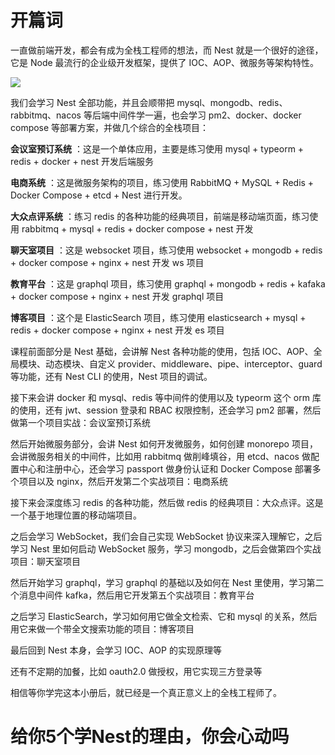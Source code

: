 # 开篇词
一直做前端开发，都会有成为全栈工程师的想法，而 Nest 就是一个很好的途径，它是 Node 最流行的企业级开发框架，提供了 IOC、AOP、微服务等架构特性。

![](https://p6-juejin.byteimg.com/tos-cn-i-k3u1fbpfcp/f14b806512ff4bc2973824653e7054cd~tplv-k3u1fbpfcp-jj-mark:2835:0:0:0:q75.awebp)

我们会学习 Nest 全部功能，并且会顺带把 mysql、mongodb、redis、rabbitmq、nacos 等后端中间件学一遍，也会学习 pm2、docker、docker compose 等部署方案，并做几个综合的全栈项目：

**会议室预订系统** ：这是一个单体应用，主要是练习使用 mysql + typeorm + redis + docker + nest 开发后端服务

**电商系统** ：这是微服务架构的项目，练习使用 RabbitMQ + MySQL + Redis + Docker Compose + etcd + Nest 进行开发。

**大众点评系统** ：练习 redis 的各种功能的经典项目，前端是移动端页面，练习使用 rabbitmq + mysql + redis + docker compose + nest 开发

**聊天室项目** ：这是 websocket 项目，练习使用 websocket + mongodb + redis + docker compose + nginx + nest 开发 ws 项目

**教育平台** ：这是 graphql 项目，练习使用 graphql + mongodb + redis + kafaka + docker compose + nginx + nest 开发 graphql 项目

**博客项目** ：这个是 ElasticSearch 项目，练习使用 elasticsearch + mysql + redis + docker compose + nginx + nest 开发 es 项目

课程前面部分是 Nest 基础，会讲解 Nest 各种功能的使用，包括 IOC、AOP、全局模块、动态模块、自定义 provider、middleware、pipe、interceptor、guard 等功能，还有 Nest CLI 的使用，Nest 项目的调试。

接下来会讲 docker 和 mysql、redis 等中间件的使用以及 typeorm 这个 orm 库的使用，还有 jwt、session 登录和 RBAC 权限控制，还会学习 pm2 部署，然后做第一个项目实战：会议室预订系统

然后开始微服务部分，会讲 Nest 如何开发微服务，如何创建 monorepo 项目，会讲微服务相关的中间件，比如用 rabbitmq 做削峰填谷，用 etcd、nacos 做配置中心和注册中心，还会学习 passport 做身份认证和 Docker Compose 部署多个项目以及 nginx，然后开发第二个实战项目：电商系统

接下来会深度练习 redis 的各种功能，然后做 redis 的经典项目：大众点评。这是一个基于地理位置的移动端项目。

之后会学习 WebSocket，我们会自己实现 WebSocket 协议来深入理解它，之后学习 Nest 里如何启动 WebSocket 服务，学习 mongodb，之后会做第四个实战项目：聊天室项目

然后开始学习 graphql，学习 graphql 的基础以及如何在 Nest 里使用，学习第二个消息中间件 kafka，然后用它开发第五个实战项目：教育平台

之后学习 ElasticSearch，学习如何用它做全文检索、它和 mysql 的关系，然后用它来做一个带全文搜索功能的项目：博客项目

最后回到 Nest 本身，会学习 IOC、AOP 的实现原理等

还有不定期的加餐，比如 oauth2.0 做授权，用它实现三方登录等

相信等你学完这本小册后，就已经是一个真正意义上的全栈工程师了。
# 给你5个学Nest的理由，你会心动吗
